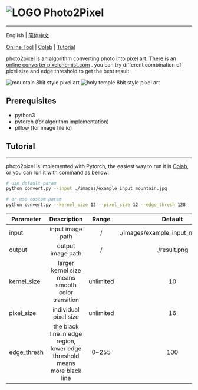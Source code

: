 # ![LOGO](images/doc/favicon-original.png) Photo2Pixel

---
English | [简体中文](./README_cn.md)

[Online Tool](https://photo2pixel.co) |
[Colab](https://colab.research.google.com/drive/108np4teybhBXHKbPMZZ1fykDuUeF2aw8?usp=sharing) |
[Tutorial](#Tutorial)

photo2pixel is an algorithm converting photo into pixel art. There is an [online converter pixelchemist.com](https://pixelchemist.com)
. you can try different combination of pixel size and edge threshold to get the best result.

<img src="images/doc/mountain_8bit_style_pixel.png" style="max-width: 850px" alt="mountain 8bit style pixel art"/>
<img src="images/doc/holy_temple_8bit_style_pixel.png" style="max-width: 850px" alt="holy temple 8bit style pixel art">

## Prerequisites
- python3
- pytorch (for algorithm implementation)
- pillow (for image file io)

## Tutorial
---
photo2pixel is implemented with Pytorch, the easiest way to run it is [Colab](https://colab.research.google.com/drive/108np4teybhBXHKbPMZZ1fykDuUeF2aw8?usp=sharing),
or you can run it with command as bellow:
```bash
# use default param
python convert.py --input ./images/example_input_mountain.jpg

# or use custom param
python convert.py --kernel_size 12 --pixel_size 12 --edge_thresh 128
```

| Parameter   |                                Description                                |    Range    |               Default               |
|-------------|:-------------------------------------------------------------------------:|:-----------:|:-----------------------------------:|
| input       |                             input image path                              |      /      | ./images/example_input_mountain.jpg |
| output      |                             output image path                             |      /      |            ./result.png             |
| kernel_size |             larger kernel size means smooth color transition              |  unlimited  |                 10                  |
| pixel_size  |                           individual pixel size                           |  unlimited  |                 16                  |
| edge_thresh | the black line in edge region, lower edge threshold means more black line |    0~255    |                 100                 |